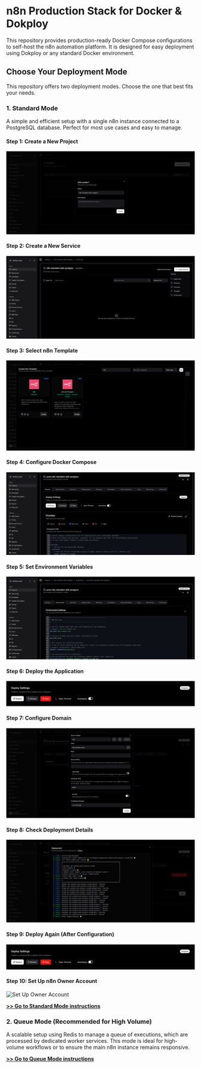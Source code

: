 # n8n Production Stack for Docker & Dokploy

This repository provides production-ready Docker Compose configurations to self-host the n8n automation platform. It is designed for easy deployment using Dokploy or any standard Docker environment.

## Choose Your Deployment Mode

This repository offers two deployment modes. Choose the one that best fits your needs.

### 1. Standard Mode

A simple and efficient setup with a single n8n instance connected to a PostgreSQL database. Perfect for most use cases and easy to manage.

#### Step 1: Create a New Project
![Create Project](./assets/dokploy-creat-project-zenploy.png)

#### Step 2: Create a New Service
![Create Service](./assets/dokploy-creat-service-zenploy.png)

#### Step 3: Select n8n Template
![Select n8n Template](./assets/dokploy-n8n-templatect-zenploy.png)

#### Step 4: Configure Docker Compose
![Deploy Docker Compose](./assets/dokploy-deploy-docker-compose-zenploy.png)

#### Step 5: Set Environment Variables
![Environment Settings](./assets/dokploy-environment-settings-zenploy.png)

#### Step 6: Deploy the Application
![Deploy](./assets/dokploy-deploy-zenploy.png)

#### Step 7: Configure Domain
![Domain Configuration](./assets/dokploy-domains-zenploy.png)

#### Step 8: Check Deployment Details
![Deployment Details](./assets/dokploy-deployment-details-zenploy.png)

#### Step 9: Deploy Again (After Configuration)
![Deploy](./assets/dokploy-deploy-zenploy.png)

#### Step 10: Set Up n8n Owner Account
![Set Up Owner Account](./n8n-set-up-owner-account.png)

**[>> Go to Standard Mode instructions](./standard/)**

### 2. Queue Mode (Recommended for High Volume)

A scalable setup using Redis to manage a queue of executions, which are processed by dedicated worker services. This mode is ideal for high-volume workflows or to ensure the main n8n instance remains responsive.

**[>> Go to Queue Mode instructions](./queue/)**
